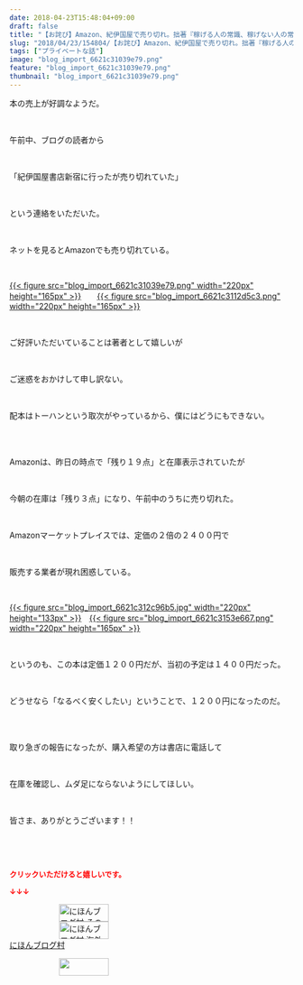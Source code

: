 ```yaml
---
date: 2018-04-23T15:48:04+09:00
draft: false
title: "【お詫び】Amazon、紀伊国屋で売り切れ。拙著『稼げる人の常識、稼げない人の常識』"
slug: "2018/04/23/154804/【お詫び】Amazon、紀伊国屋で売り切れ。拙著『稼げる人の常識、稼げない人の常識』"
tags: ["プライベートな話"]
image: "blog_import_6621c31039e79.png"
feature: "blog_import_6621c31039e79.png"
thumbnail: "blog_import_6621c31039e79.png"
---
```

<p>本の売上が好調なようだ。</p><p> </p><p>午前中、ブログの読者から</p><p> </p><p>「紀伊国屋書店新宿に行ったが売り切れていた」</p><p> </p><p>という連絡をいただいた。</p><p> </p><p>ネットを見るとAmazonでも売り切れている。</p><p> </p><p><a href="blog_import_6621c31039e79.png">{{< figure src="blog_import_6621c31039e79.png" width="220px" height="165px" >}}</a>　　<a href="blog_import_6621c3112d5c3.png">{{< figure src="blog_import_6621c3112d5c3.png" width="220px" height="165px" >}}</a></p><p> </p><p>ご好評いただいていることは著者として嬉しいが</p><p> </p><p>ご迷惑をおかけして申し訳ない。</p><p> </p><p>配本はトーハンという取次がやっているから、僕にはどうにもできない。</p><p> </p><p><br/>Amazonは、昨日の時点で「残り１９点」と在庫表示されていたが</p><p> </p><p>今朝の在庫は「残り３点」になり、午前中のうちに売り切れた。</p><p> </p><p>Amazonマーケットプレイスでは、定価の２倍の２４００円で</p><p> </p><p>販売する業者が現れ困惑している。</p><p> </p><p><a href="blog_import_6621c312c96b5.jpg">{{< figure src="blog_import_6621c312c96b5.jpg" width="220px" height="133px" >}}</a>　<a href="blog_import_6621c3153e667.png">{{< figure src="blog_import_6621c3153e667.png" width="220px" height="165px" >}}</a></p><p> </p><p>というのも、この本は定価１２００円だが、当初の予定は１４００円だった。</p><p> </p><p>どうせなら「なるべく安くしたい」ということで、１２００円になったのだ。</p><p> </p><p><br/>取り急ぎの報告になったが、購入希望の方は書店に電話して</p><p> </p><p>在庫を確認し、ムダ足にならないようにしてほしい。</p><p> </p><p>皆さま、ありがとうございます！！</p><p> </p><p> </p><p><font color="#ff0000" size="2"><strong>クリックいただけると嬉しいです。</strong></font></p><p><font color="#ff0000" size="2"><strong>↓↓↓</strong></font></p><p><a href="ranking.html?p_cid=01260127" id="&amp;blogmura_banner" target="_blank"><img alt="にほんブログ村 その他生活ブログ 不動産投資へ" border="0" height="31" src="data:image/svg+xml;charset=utf-8,%3Csvg%20xmlns%3D%22http%3A%2F%2Fwww.w3.org%2F2000%2Fsvg%22%20title%3D%22Placeholder%20for%20Images%22%20role%3D%22presentation%22%20viewBox%3D%220%200%2088%2031%22%20%2F%3E" width="88" data-src="https://img-proxy.blog-video.jp/images?url=http%3A%2F%2Flife.blogmura.com%2Fhudousantoushi%2Fimg%2Fhudousantoushi88_31.gif" style="aspect-ratio: auto 88 / 31;"/><noscript><img alt="にほんブログ村 その他生活ブログ 不動産投資へ" border="0" height="31" src="https://img-proxy.blog-video.jp/images?url=http%3A%2F%2Flife.blogmura.com%2Fhudousantoushi%2Fimg%2Fhudousantoushi88_31.gif" width="88"></noscript></a><br/><a href="ranking.html?p_cid=01260127" target="_blank"><img alt="にほんブログ村 海外生活ブログ バリ島情報へ" border="0" height="31" src="data:image/svg+xml;charset=utf-8,%3Csvg%20xmlns%3D%22http%3A%2F%2Fwww.w3.org%2F2000%2Fsvg%22%20title%3D%22Placeholder%20for%20Images%22%20role%3D%22presentation%22%20viewBox%3D%220%200%2088%2031%22%20%2F%3E" width="88" data-src="https://img-proxy.blog-video.jp/images?url=http%3A%2F%2Foverseas.blogmura.com%2Fbali%2Fimg%2Fbali88_31.gif" style="aspect-ratio: auto 88 / 31;"/><noscript><img alt="にほんブログ村 海外生活ブログ バリ島情報へ" border="0" height="31" src="https://img-proxy.blog-video.jp/images?url=http%3A%2F%2Foverseas.blogmura.com%2Fbali%2Fimg%2Fbali88_31.gif" width="88"></noscript></a><br/><a href="ranking.html?p_cid=01260127" target="_blank">にほんブログ村</a></p><p><a href="link.php?1804582" title="人気ブログランキングへ"><img border="0" height="31" src="data:image/svg+xml;charset=utf-8,%3Csvg%20xmlns%3D%22http%3A%2F%2Fwww.w3.org%2F2000%2Fsvg%22%20title%3D%22Placeholder%20for%20Images%22%20role%3D%22presentation%22%20viewBox%3D%220%200%2088%2031%22%20%2F%3E" width="88" data-src="https://blog.with2.net/img/banner/banner_22.gif" style="aspect-ratio: auto 88 / 31;"/><noscript><img border="0" height="31" src="https://blog.with2.net/img/banner/banner_22.gif" width="88"></noscript></a></p><p> </p>

